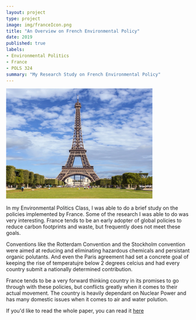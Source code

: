```yaml
---
layout: project
type: project
image: img/franceIcon.png
title: "An Overview on French Environmental Policy"
date: 2019
published: true
labels:
- Environmental Politics
- France
- POLS 324
summary: "My Research Study on French Environmental Policy"
---
```


<img class="img-fluid" src="../img/France.png" width="400" height="300" alt="">

In my Environmental Politics Class, I was able to do a brief study on the policies implemented by France. Some of the research I was able to do was very interesting. France tends to be an early adopter of global policies to reduce carbon footprints and waste, but frequently does not meet these goals.

Conventions like the Rotterdam Convention and the Stockholm convention were aimed at reducing and eliminating hazardous chemicals and persistant organic polutants. And even the Paris agreement had set a concrete goal of keeping the rise of temperatujre below 2 degrees celcius and had every country submit a nationally determined contribution.

France tends to be a very forward thinking country in its promises to go through with these policies, but conflicts greatly when it comes to their actual movement. The country is heavily dependant on Nuclear Power and has many domestic issues when it comes to air and water polution.

If you'd like to read the whole paper, you can read it [here](https://docs.google.com/document/d/1Fg1m4ACVbk-6YKbg3Dgc6iGI5GdGe93hQinsCFdwsSk/edit?usp=sharing)
